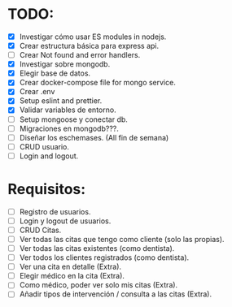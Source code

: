 # TODO:
  * [X] Investigar cómo usar ES modules in nodejs.
  * [X] Crear estructura básica para express api.
  * [ ] Crear Not found and error handlers.
  * [X] Investigar sobre mongodb.
  * [X] Elegir base de datos.
  * [X] Crear docker-compose file for mongo service.
  * [X] Crear .env
  * [X] Setup eslint and prettier.
  * [X] Validar variables de entorno.
  * [ ] Setup mongoose y conectar db.
  * [ ] Migraciones en mongodb???.
  * [ ] Diseñar los eschemases. (All fin de semana)
  * [ ] CRUD usuario.
  * [ ] Login and logout.

# Requisitos:
  * [ ] Registro de usuarios.
  * [ ] Login y logout de usuarios.
  * [ ] CRUD Citas.
  * [ ] Ver todas las citas que tengo como cliente (solo las propias).
  * [ ] Ver todas las citas existentes (como dentista).
  * [ ] Ver todos los clientes registrados (como dentista).
  * [ ] Ver una cita en detalle (Extra).
  * [ ] Elegir médico en la cita (Extra).
  * [ ] Como médico, poder ver solo mis citas (Extra).
  * [ ] Añadir tipos de intervención / consulta a las citas (Extra).